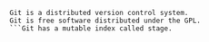```
Git is a distributed version control system.
Git is free software distributed under the GPL.
```Git has a mutable index called stage.
